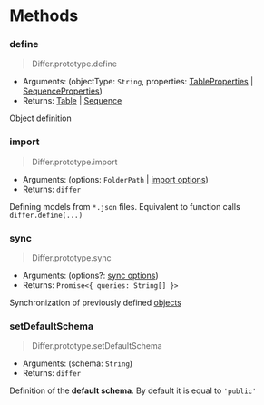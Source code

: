 # Methods

### define

> Differ.prototype.define

- Arguments: (objectType: `String`, properties: [TableProperties](metadata/table.md#properties) | [SequenceProperties](metadata/sequence.md#properties))
- Returns: [Table](metadata/table.md) | [Sequence](metadata/sequence.md)

Object definition

### import

> Differ.prototype.import

- Arguments: (options: `FolderPath` | [import options](import.md))
- Returns: `differ`

Defining models from `*.json` files. Equivalent to function calls `differ.define(...)`

### sync

> Differ.prototype.sync

- Arguments: (options?: [sync options](sync.md))
- Returns: `Promise<{ queries: String[] }>`

Synchronization of previously defined [objects](objects.md)

### setDefaultSchema

> Differ.prototype.setDefaultSchema

- Arguments: (schema: `String`)
- Returns: `differ`

Definition of the **default schema**. By default it is equal to `'public'`
